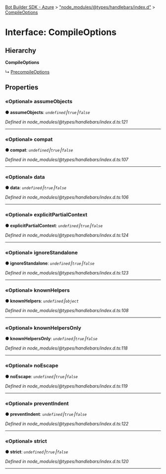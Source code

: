 [Bot Builder SDK - Azure](../README.md) > ["node_modules/@types/handlebars/index.d"](../modules/_node_modules__types_handlebars_index_d_.md) > [CompileOptions](../interfaces/_node_modules__types_handlebars_index_d_.compileoptions.md)



# Interface: CompileOptions

## Hierarchy

**CompileOptions**

↳  [PrecompileOptions](_node_modules__types_handlebars_index_d_.precompileoptions.md)









## Properties
<a id="assumeobjects"></a>

### «Optional» assumeObjects

**●  assumeObjects**:  *`undefined`⎮`true`⎮`false`* 

*Defined in node_modules/@types/handlebars/index.d.ts:121*





___

<a id="compat"></a>

### «Optional» compat

**●  compat**:  *`undefined`⎮`true`⎮`false`* 

*Defined in node_modules/@types/handlebars/index.d.ts:107*





___

<a id="data"></a>

### «Optional» data

**●  data**:  *`undefined`⎮`true`⎮`false`* 

*Defined in node_modules/@types/handlebars/index.d.ts:106*





___

<a id="explicitpartialcontext"></a>

### «Optional» explicitPartialContext

**●  explicitPartialContext**:  *`undefined`⎮`true`⎮`false`* 

*Defined in node_modules/@types/handlebars/index.d.ts:124*





___

<a id="ignorestandalone"></a>

### «Optional» ignoreStandalone

**●  ignoreStandalone**:  *`undefined`⎮`true`⎮`false`* 

*Defined in node_modules/@types/handlebars/index.d.ts:123*





___

<a id="knownhelpers"></a>

### «Optional» knownHelpers

**●  knownHelpers**:  *`undefined`⎮`object`* 

*Defined in node_modules/@types/handlebars/index.d.ts:108*





___

<a id="knownhelpersonly"></a>

### «Optional» knownHelpersOnly

**●  knownHelpersOnly**:  *`undefined`⎮`true`⎮`false`* 

*Defined in node_modules/@types/handlebars/index.d.ts:118*





___

<a id="noescape"></a>

### «Optional» noEscape

**●  noEscape**:  *`undefined`⎮`true`⎮`false`* 

*Defined in node_modules/@types/handlebars/index.d.ts:119*





___

<a id="preventindent"></a>

### «Optional» preventIndent

**●  preventIndent**:  *`undefined`⎮`true`⎮`false`* 

*Defined in node_modules/@types/handlebars/index.d.ts:122*





___

<a id="strict"></a>

### «Optional» strict

**●  strict**:  *`undefined`⎮`true`⎮`false`* 

*Defined in node_modules/@types/handlebars/index.d.ts:120*





___


